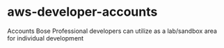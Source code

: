 # aws-developer-accounts
Accounts Bose Professional developers can utilize as a lab/sandbox area for individual development
